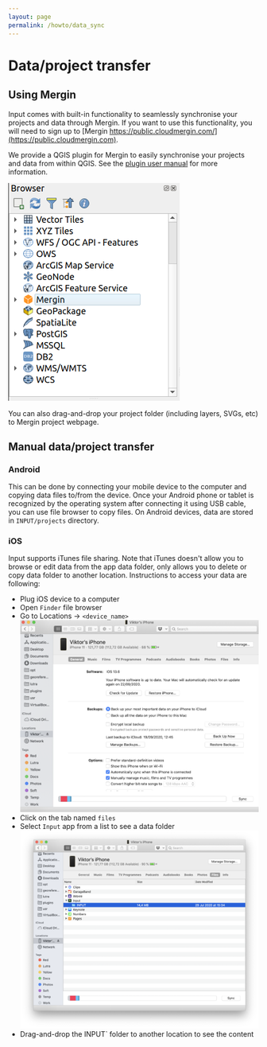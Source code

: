 ```yaml
---
layout: page
permalink: /howto/data_sync
---
```

<!--- IMPORTANT: This permlink is referenced from InputApp -->

# Data/project transfer

## Using Mergin

Input comes with built-in functionality to seamlessly synchronise your
projects and data through Mergin. If you want to use this functionality,
you will need to sign up to [Mergin https://public.cloudmergin.com/](https://public.cloudmergin.com).

We provide a QGIS plugin for Mergin to easily synchronise your projects and data from within QGIS. 
See the [plugin user manual](https://help.cloudmergin.com/working-with-qgis-plugin.html) for more information.

![mergin-plugin](../images/mergin_plugin.png)

You can also drag-and-drop your project folder (including layers, SVGs, etc)
to Mergin project webpage.

## Manual data/project transfer

### Android
This can be done by connecting your mobile device to the computer and copying data files to/from the device.
Once your Android phone or tablet is recognized by the operating system after connecting it using USB cable,
you can use file browser to copy files. On Android devices, data are stored in `INPUT/projects` directory.

### iOS
Input supports iTunes file sharing. Note that iTunes doesn't allow you to browse or edit data from the app data folder,
only allows you to delete or copy data folder to another location. Instructions to access your data are following:
* Plug iOS device to a computer
* Open `Finder` file browser
* Go to Locations -> `<device_name>` 
![iTunes](../images/itunes.png)
* Click on the tab named `files`  
* Select `Input` app from a list to see a data folder
![iTunes2](../images/itunes2.png)
* Drag-and-drop the INPUT` folder to another location to see the content
